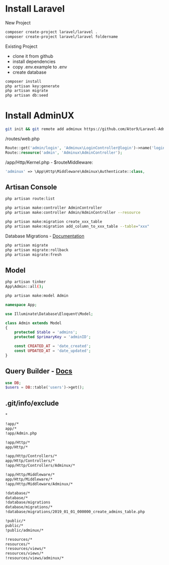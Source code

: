 # Install Laravel
New Project
```sh
composer create-project laravel/laravel .
composer create-project laravel/laravel foldername
```
Existing Project
- clone it from github
- install dependencies
- copy .env.example to .env
- create database
```sh
composer install
php artisan key:generate
php artisan migrate
php artisan db:seed
```

# Install AdminUX
```sh
git init && git remote add adminux https://github.com/Ator9/Laravel-AdminUX.git && git pull adminux master
```
/routes/web.php
```php
Route::get('admin/login', 'Adminux\LoginController@login')->name('login');
Route::resource('admin', 'Adminux\AdminController');
```
/app/Http/Kernel.php - $routeMiddleware:
```php
'adminux' => \App\Http\Middleware\Adminux\Authenticate::class,
```

## Artisan Console
```sh
php artisan route:list

php artisan make:controller AdminController
php artisan make:controller Admin/AdminController --resource

php artisan make:migration create_xxx_table
php artisan make:migration add_column_to_xxx_table --table="xxx"
```

Database Migrations - <a href="http://laravel.com/docs/migrations">Documentation</a>
```sh
php artisan migrate
php artisan migrate:rollback
php artisan migrate:fresh
```

## Model
```sh
php artisan tinker
App\Admin::all();
```
```sh
php artisan make:model Admin
```
```php
namespace App;

use Illuminate\Database\Eloquent\Model;

class Admin extends Model
{
    protected $table = 'admins';
    protected $primaryKey = 'adminID';

    const CREATED_AT = 'date_created';
    const UPDATED_AT = 'date_updated';
}
```

## Query Builder - <a href="http://laravel.com/docs/queries">Docs</a>
```php
use DB;
$users = DB::table('users')->get();
```

## .git/info/exclude
```sh
*

!app/*
app/*
!app/Admin.php

!app/Http/*
app/Http/*

!app/Http/Controllers/*
app/Http/Controllers/*
!app/Http/Controllers/Adminux/*

!app/Http/Middleware/*
app/Http/Middleware/*
!app/Http/Middleware/Adminux/*

!database/*
database/*
!database/migrations
database/migrations/*
!database/migrations/2019_01_01_000000_create_admins_table.php

!public/*
public/*
!public/adminux/*

!resources/*
resources/*
!resources/views/*
resources/views/*
!resources/views/adminux/*
```
